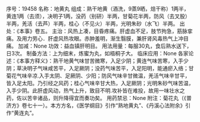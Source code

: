 序号：19458
名称：地黄丸
组成：熟干地黄（酒洗，9蒸9晒，焙干称）1两半，黄连1两（去须），决明子1两，没药（别研）半两，甘菊花半两，防风（去叉股）半两，羌活（去芦）半两，桂心（不见火）半两，光明朱砂（水飞）半两。
出处：《本事》卷五。
主治：风热上凑，目昏疼痛。肝虚血不足，肢节拘急，筋脉挛痛。及用力劳心．肝虚风热攻眼。赤肿羞明，渐生翳膜，兼肝肾风毒热气上冲目痛。
加减：None
功效：益血镇肝明目。
用法用量：每服30丸，食后熟水送下，日3次。
制备方法：上为细末，炼蜜为丸，如梧桐子大。
临床应用：None
各家论述：《本事方释义》：熟干地黄气味甘苦微寒，入足少阴；黄连气味苦寒，入手少阴；草决明子气味咸苦平，入足厥阴；没药气味苦平，入足阳明，能通瘀入络；甘菊花气味辛凉.入手太阴、足厥阴、少阳；防风气味辛甘微温，羌活气味辛甘平，皆入足太阳。乃引经之风药；桂心气味辛甘大热，入足厥阴；光明朱砂气味苦温，入手少阴。此肝虚风动，热气上升，致目不明.攻补皆在难投，故用一味壮水之药，佐以苦辛诸品，则升降得宜而奏功矣。
用药禁忌：None
附注：菊花丸（《普济方》卷七十一）。本方方名，《医学纲目》引作“熟地黄丸”、《丹溪心法附余》引作“黄连丸”。
